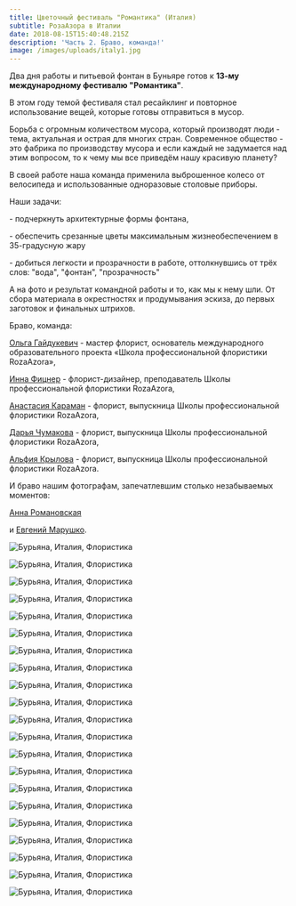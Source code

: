 ```yaml
---
title: Цветочный фестиваль "Романтика" (Италия)
subtitle: РозаАзора в Италии
date: 2018-08-15T15:40:48.215Z
description: 'Часть 2. Браво, команда!'
image: /images/uploads/italy1.jpg
---
```

Два дня работы и питьевой фонтан в Буньяре готов к **13-му международному фестивалю "Романтика"**. 

В этом году темой фестиваля стал ресайклинг и повторное использование вещей, которые готовы отправиться в мусор. 

Борьба с огромным количеством мусора, который производят люди - тема, актуальная и острая для многих стран. Современное общество - это фабрика по производству мусора и если каждый не задумается над этим вопросом, то к чему мы все приведём нашу красивую планету?

В своей работе наша команда применила выброшенное колесо от велосипеда и использованные одноразовые столовые приборы. 

Наши задачи:

\- подчеркнуть архитектурные формы фонтана, 

\- обеспечить срезанные цветы максимальным жизнеобеспечением в 35-градусную жару

\- добиться легкости и прозрачности в работе, оттолкнувшись от трёх слов: "вода", "фонтан", "прозрачность"

А на фото и результат командной работы и то, как мы к нему шли. От сбора материала в окрестностях и продумывания эскиза, до первых заготовок и финальных штрихов.

Браво, команда:

[Ольга Гайдукевич](https://www.facebook.com/roza.azora.5?__tn__=K-R&eid=ARCOcYMLX2yep1PWRFOz3vj5EwjsNjWNONvzzDrvQw43BYolSeyCZilWsaZ5PjyE2yuREX9vna-WiH74&fref=mentions) - мастер флорист, основатель международного образовательного проекта «Школа профессиональной флористики RozaAzora»,

[Инна Фицнер](https://www.facebook.com/InnaFitsner?__tn__=K-R&eid=ARAAPqnM1XR0VOiEDXraApe-RcpqZ3mmsTDvxN7zUw8PsMtYdbv3qiKgqf97v5llU4hyq5KWwbk-Ng1f&fref=mentions&__xts__%5B0%5D=68.ARCsWU_4FrcQIweuzG7AqznYkFHOB9ey9ew_xw0avSl764hyBM7xG7ojqQRn9XnIiI5tpL968wxDDK50CKmXc8ubBwCHZc_qFK8bAIyIGlSsCktWrNkjh_KZe_q9Q9rmr2Z2WFm7KGUP8QU0WS3AyhmpADFc-zTBT_r6nvE39QENASKkQICTAsx2J8bHZr_GR2zOUIJHJJ0xOqNvmkFzzlOs9IuBsflCY6SU28mzZZoc4IrK87PlNYGEJp48XG8xmL-6E_9bU2hwqSon3LYy-3SWoXYY6ue6ZbBTw3hJjSwejyxi7eNcyXS6yo7oJYWCBrTYDnCTmc76wQxRjiFROPvvELKD) - флорист-дизайнер, преподаватель Школы профессиональной флористики RozaAzora,

[Анастасия Караман](https://www.facebook.com/mrs.anastasia.karaman?__tn__=K-R&eid=ARDCCZQsh0TnMAZGB1LGZQqLdQyLmdopV0RpvYMYb4g9l189F4_amlAGSbUNxPg9vEHYfD2-6VjEJMve&fref=mentions) - флорист, выпускница Школы профессиональной флористики RozaAzora,

[Дарья Чумакова](https://www.facebook.com/darya.chumakova?__tn__=K-R&eid=ARCTWvkJKmJlyLB-DSo0Y0aNRDWXh-FVQWzdQTwkeANRO_uY_vR3NjAcNsETzMsPE6tlzJs_tHTpl94Y&fref=mentions) - флорист, выпускница Школы профессиональной флористики RozaAzora,

[Альфия Крылова](https://www.facebook.com/profile.php?id=100015726518223&__tn__=K-R&eid=ARC8WWwJnH3uqm889TDyPbKgtkcjw1Zjfufjl0mVZKDGabGYVq4bQDsH3Bq5GOcpsm01u4JL-XsBszCU&fref=mentions) - флорист, выпускница Школы профессиональной флористики RozaAzora.

И браво нашим фотографам, запечатлевшим столько незабываемых моментов:

[Анна Романовская](https://www.facebook.com/annromanovskaphoto?__tn__=K-R&eid=ARAqzMlaOkS2An0MrzOde6NS0HMpr5s-sJnlblolHPGFhnpewVIyCSmoxi0JLfOLF_5J8x_fj7Inqvqe&fref=mentions)

 и [Евгений Марушко](https://www.facebook.com/yauheni.marusko?__tn__=K-R&eid=ARCpEWQj7w3dnVehShb66FrDXHhxZSpa9m5alcPf44qYu2zeYPmJJvoZCIV5pbT9aJ0Vq8d7HyXPdQ5E&fref=mentions).



![Бурьяна, Италия, Флористика](/images/uploads/italy10.jpg "Обсуждение идеи и продумывание эскиза")

![Бурьяна, Италия, Флористика](/images/uploads/italy12.jpg "Дружно собираем материал")

![Бурьяна, Италия, Флористика](/images/uploads/italy11.jpg "Чудесные моменты творчества")

![Бурьяна, Италия, Флористика](/images/uploads/italy14.jpg)

![Бурьяна, Италия, Флористика](/images/uploads/italy15.jpg)

![Бурьяна, Италия, Флористика](/images/uploads/italy16.jpg)

![Бурьяна, Италия, Флористика](/images/uploads/italy19.jpg)

![Бурьяна, Италия, Флористика](/images/uploads/italy22.jpg)

![Бурьяна, Италия, Флористика](/images/uploads/italy20.jpg)

![Бурьяна, Италия, Флористика](/images/uploads/italy21.jpg)

![Бурьяна, Италия, Флористика](/images/uploads/italy17.jpg)

![Бурьяна, Италия, Флористика](/images/uploads/italy18.jpg)

![Бурьяна, Италия, Флористика](/images/uploads/italy13.jpg)

![Бурьяна, Италия, Флористика](/images/uploads/italy1.jpg "Превосходный результат нашей дружной команды!")

![Бурьяна, Италия, Флористика](/images/uploads/italy2.jpg)

![Бурьяна, Италия, Флористика](/images/uploads/italy4.jpg)

![Бурьяна, Италия, Флористика](/images/uploads/italy5.jpg)

![Бурьяна, Италия, Флористика](/images/uploads/italy6.jpg)

![Бурьяна, Италия, Флористика](/images/uploads/italy7.jpg)

![Бурьяна, Италия, Флористика](/images/uploads/italy8.jpg)

![Бурьяна, Италия, Флористика](/images/uploads/italy9.jpg)
